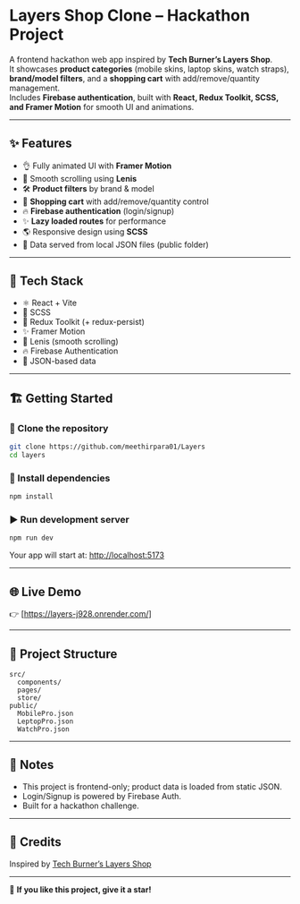 # Layers Shop Clone – Hackathon Project

A frontend hackathon web app inspired by **Tech Burner’s Layers Shop**.\
It showcases **product categories** (mobile skins, laptop skins, watch straps), **brand/model filters**, and a **shopping cart** with add/remove/quantity management.\
Includes **Firebase authentication**, built with **React, Redux Toolkit, SCSS, and Framer Motion** for smooth UI and animations.

---

## ✨ Features

- 👌 Fully animated UI with **Framer Motion**
- 🏃 Smooth scrolling using **Lenis**
- 🛠 **Product filters** by brand & model
- 🛒 **Shopping cart** with add/remove/quantity control
- 🔥 **Firebase authentication** (login/signup)
- ✨ **Lazy loaded routes** for performance
- 🌎 Responsive design using **SCSS**
- 📝 Data served from local JSON files (public folder)

---

## 🚀 Tech Stack

- ⚛️ React + Vite
- 🎨 SCSS
- 📆 Redux Toolkit (+ redux-persist)
- ✨ Framer Motion
- 🔄 Lenis (smooth scrolling)
- 🔥 Firebase Authentication
- 📄 JSON-based data

---

## 🏗 Getting Started

### 👅 Clone the repository

```bash
git clone https://github.com/meethirpara01/Layers
cd layers
```

### 💼 Install dependencies

```bash
npm install
```

### ▶️ Run development server

```bash
npm run dev
```

Your app will start at: [http://localhost:5173](http://localhost:5173)

---

## 🌐 Live Demo

👉 [https://layers-j928.onrender.com/]

---

## 📁 Project Structure

```
src/
  components/
  pages/
  store/
public/
  MobilePro.json
  LeptopPro.json
  WatchPro.json
```

---

## 📌 Notes

- This project is frontend-only; product data is loaded from static JSON.
- Login/Signup is powered by Firebase Auth.
- Built for a hackathon challenge.

---

## 🌿 Credits

Inspired by [Tech Burner’s Layers Shop](https://www.layers.shop/)

---

🌟 **If you like this project, give it a star!**

